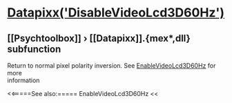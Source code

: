 # [Datapixx('DisableVideoLcd3D60Hz')](Datapixx-DisableVideoLcd3D60Hz) 
## [[Psychtoolbox]] &#8250; [[Datapixx]].{mex*,dll} subfunction


Return to normal pixel polarity inversion. See [EnableVideoLcd3D60Hz](EnableVideoLcd3D60Hz) for more  
information  
  


<<=====See also:=====
EnableVideoLcd3D60Hz
<<